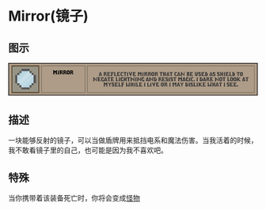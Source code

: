 # Mirror(镜子)

## 图示

![镜子](assetes/equipment/Mirror.png)

## 描述

一块能够反射的镜子，可以当做盾牌用来抵挡电系和魔法伤害。当我活着的时候，我不敢看镜子里的自己，也可能是因为我不喜欢吧。

## 特殊

当你携带着该装备死亡时，你将会变成[怪物]()